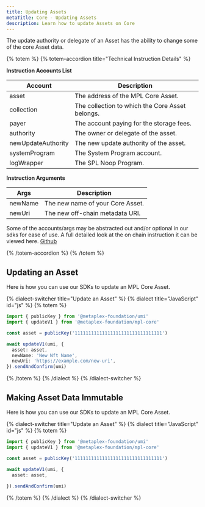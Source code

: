 ```yaml
---
title: Updating Assets
metaTitle: Core - Updating Assets
description: Learn how to update Assets on Core
---
```


The update authority or delegate of an Asset has the ability to change some of the core Asset data.

{% totem %}
{% totem-accordion title="Technical Instruction Details" %}

**Instruction Accounts List**

| Account            | Description                                     |
| ------------------ | ----------------------------------------------- |
| asset              | The address of the MPL Core Asset.              |
| collection         | The collection to which the Core Asset belongs. |
| payer              | The account paying for the storage fees.        |
| authority          | The owner or delegate of the asset.             |
| newUpdateAuthority | The new update authority of the asset.          |
| systemProgram      | The System Program account.                     |
| logWrapper         | The SPL Noop Program.                           |

**Instruction Arguments**

| Args    | Description                      |
| ------- | -------------------------------- |
| newName | The new name of your Core Asset. |
| newUri  | The new off-chain metadata URI.  |

Some of the accounts/args may be abstracted out and/or optional in our sdks for ease of use.
A full detailed look at the on chain instruction it can be viewed here. [Github](https://github.com/metaplex-foundation/mpl-core/blob/5a45f7b891f2ca58ad1fc18e0ebdd0556ad59a4b/clients/rust/src/generated/instructions/update_v1.rs#L126)

{% /totem-accordion %}
{% /totem %}

## Updating an Asset

Here is how you can use our SDKs to update an MPL Core Asset.

{% dialect-switcher title="Update an Asset" %}
{% dialect title="JavaScript" id="js" %}
{% totem %}

```ts
import { publicKey } from '@metaplex-foundation/umi'
import { updateV1 } from '@metaplex-foundation/mpl-core'

const asset = publicKey('11111111111111111111111111111111')

await updateV1(umi, {
  asset: asset,
  newName: 'New Nft Name',
  newUri: 'https://example.com/new-uri',
}).sendAndConfirm(umi)
```

{% /totem %}
{% /dialect %}
{% /dialect-switcher %}

## Making Asset Data Immutable

Here is how you can use our SDKs to update an MPL Core Asset.

{% dialect-switcher title="Update an Asset" %}
{% dialect title="JavaScript" id="js" %}
{% totem %}

```ts
import { publicKey } from '@metaplex-foundation/umi'
import { updateV1 } from '@metaplex-foundation/mpl-core'

const asset = publicKey('11111111111111111111111111111111')

await updateV1(umi, {
  asset: asset,
  
}).sendAndConfirm(umi)
```

{% /totem %}
{% /dialect %}
{% /dialect-switcher %}
